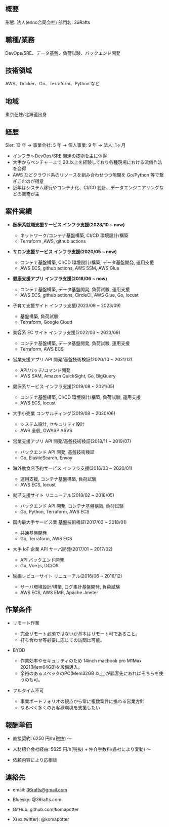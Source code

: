 ## 概要

形態: 法人(enno合同会社)
部門名: 36Rafts

## 職種/業務

DevOps/SRE、データ基盤、負荷試験、バックエンド開発

## 技術領域

AWS、Docker、Go、Terraform、Python など

## 地域

東京在住/北海道出身

## 経歴

Sier: 13 年 -> 事業会社: 5 年 -> 個人事業: 9 年 -> 法人: 1ヶ月

- インフラ〜DevOps/SRE 関連の技術を主に体得
- 大手からベンチャーまで 20 以上を経験しており各種現場における流儀作法を会得
- AWS などクラウド系のリソースを組み合わせつつ隙間を Go/Python 等で繋ぎこむのが得意
- 近年はシステム移行やコンテナ化、CI/CD 設計、データエンジニアリングなどの業務が主

## 案件実績

- **医療系就職支援サービス インフラ支援(2023/10 ~ now)**

  - ネットワーク/コンテナ基盤構築, CI/CD 環境設計/構築
  - Terraform ,AWS, github actions

- **サロン支援サービス インフラ支援(2020/05 ~ now)**

  - コンテナ基盤構築, CI/CD 環境設計/構築, データ基盤開発, 運用支援
  - AWS ECS, github actions, AWS SSM, AWS Glue

- **健康支援アプリ インフラ支援(2018/06 ~ now)**

  - コンテナ基盤構築, データ基盤開発, 負荷試験, 運用支援
  - AWS ECS, github actions, CircleCI, AWS Glue, Go, locust

- 子育て支援サイト インフラ支援(2023/09 ~ 2023/09)

  - 基盤構築, 負荷試験
  - Terraform, Google Cloud

- 美容系 EC サイト インフラ支援(2022/03 ~ 2023/09)

  - コンテナ基盤構築, データ基盤開発, 負荷試験, 運用支援
  - Terraform, AWS ECS

- 営業支援アプリ API 開発/基盤技術検証(2020/10 ~ 2021/12)

  - API/バッチ/コマンド開発
  - AWS SAM, Amazon QuickSight, Go, BigQuery

- 健保系サービス インフラ支援(2019/08 ~ 2021/05)

  - コンテナ基盤構築, CI/CD 環境設計/構築, 負荷試験, 運用支援
  - AWS ECS, locust

- 大手小売業 コンサルティング(2019/08 ~ 2020/06)

  - システム設計, セキュリティ設計
  - AWS 全般, OWASP ASVS

- 営業支援アプリ API 開発/基盤技術検証(2018/11 ~ 2019/07)

  - バックエンド API 開発, 基盤技術検証
  - Go, ElasticSearch, Envoy

- 海外飲食店予約サービス インフラ支援(2018/03 ~ 2020/01)

  - 運用支援, コンテナ基盤構築, 負荷試験
  - AWS ECS, locust

- 就活支援サイト リニューアル(2018/02 ~ 2018/05)

  - バックエンド API 開発, コンテナ基盤構築, 負荷試験
  - Go, Python, Terraform, AWS ECS

- 国内最大手サービス業 基盤技術検証(2017/03 ~ 2018/01)

  - 共通基盤開発
  - Go, Terraform, AWS ECS

- 大手 IoT 企業 API サーバ開発(2017/01 ~ 2017/02)

  - API バックエンド開発
  - Go, Vue.js, DC/OS

- 映画レビューサイト リニューアル(2016/06 ~ 2016/12)
  - サーバ環境設計/構築, ログ集計基盤開発, 負荷試験
  - AWS ECS, AWS EMR, Apache Jmeter

## 作業条件

- リモート作業

  - 完全リモート必須ではないが基本はリモート可であること。
  - 打ち合わせ等必要に応じての訪問は可能。

- BYOD

  - 作業効率やセキュリティのため 14inch macbook pro M1Max 2021(Mem64GB)を設備導入。
  - 余裕のあるスペックのPC(Mem32GB 以上)が顧客先にあればそちらを使うのも可。

- フルタイム不可
  - 事業ポートフォリオの観点から常に複数案件に携わる営業方針
  - なるべく多くのお客様環境を支援したい

## 報酬単価

- 直接契約: 6250 円/h(税抜) 〜

- 人材紹介会社経由: 5625 円/h(税抜) + 仲介手数料(各社により変動) 〜

- 依頼内容により応相談

## 連絡先

- email: 36rafts@gmail.com

- Bluesky: @36rafts.com

- GitHub: github.com/komapotter

- X(ex:twitter): @komapotter
